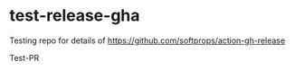 # test-release-gha

Testing repo for details of https://github.com/softprops/action-gh-release

Test-PR